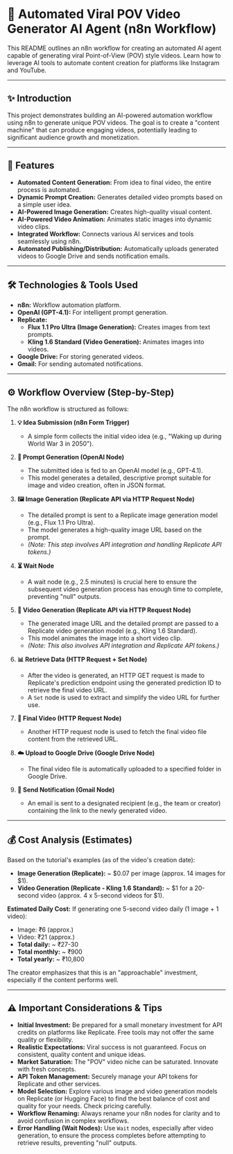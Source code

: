 # 🚀 Automated Viral POV Video Generator AI Agent (n8n Workflow)

This README outlines an n8n workflow for creating an automated AI agent capable of generating viral Point-of-View (POV) style videos. Learn how to leverage AI tools to automate content creation for platforms like Instagram and YouTube.

---

## ✨ Introduction

This project demonstrates building an AI-powered automation workflow using n8n to generate unique POV videos. The goal is to create a "content machine" that can produce engaging videos, potentially leading to significant audience growth and monetization.

---

## 🎯 Features

* **Automated Content Generation:** From idea to final video, the entire process is automated.
* **Dynamic Prompt Creation:** Generates detailed video prompts based on a simple user idea.
* **AI-Powered Image Generation:** Creates high-quality visual content.
* **AI-Powered Video Animation:** Animates static images into dynamic video clips.
* **Integrated Workflow:** Connects various AI services and tools seamlessly using n8n.
* **Automated Publishing/Distribution:** Automatically uploads generated videos to Google Drive and sends notification emails.

---

## 🛠️ Technologies & Tools Used

* **n8n:** Workflow automation platform.
* **OpenAI (GPT-4.1):** For intelligent prompt generation.
* **Replicate:**
    * **Flux 1.1 Pro Ultra (Image Generation):** Creates images from text prompts.
    * **Kling 1.6 Standard (Video Generation):** Animates images into videos.
* **Google Drive:** For storing generated videos.
* **Gmail:** For sending automated notifications.

---

## ⚙️ Workflow Overview (Step-by-Step)

The n8n workflow is structured as follows:

1.  **💡 Idea Submission (n8n Form Trigger)**
    * A simple form collects the initial video idea (e.g., "Waking up during World War 3 in 2050").

2.  **📝 Prompt Generation (OpenAI Node)**
    * The submitted idea is fed to an OpenAI model (e.g., GPT-4.1).
    * This model generates a detailed, descriptive prompt suitable for image and video creation, often in JSON format.

3.  **🖼️ Image Generation (Replicate API via HTTP Request Node)**
    * The detailed prompt is sent to a Replicate image generation model (e.g., Flux 1.1 Pro Ultra).
    * The model generates a high-quality image URL based on the prompt.
    * *(Note: This step involves API integration and handling Replicate API tokens.)*

4.  **⏳ Wait Node**
    * A wait node (e.g., 2.5 minutes) is crucial here to ensure the subsequent video generation process has enough time to complete, preventing "null" outputs.

5.  **🎥 Video Generation (Replicate API via HTTP Request Node)**
    * The generated image URL and the detailed prompt are passed to a Replicate video generation model (e.g., Kling 1.6 Standard).
    * This model animates the image into a short video clip.
    * *(Note: This also involves API integration and Replicate API tokens.)*

6.  **📊 Retrieve Data (HTTP Request + Set Node)**
    * After the video is generated, an HTTP GET request is made to Replicate's prediction endpoint using the generated prediction ID to retrieve the final video URL.
    * A `Set` node is used to extract and simplify the video URL for further use.

7.  **🚀 Final Video (HTTP Request Node)**
    * Another HTTP request node is used to fetch the final video file content from the retrieved URL.

8.  **☁️ Upload to Google Drive (Google Drive Node)**
    * The final video file is automatically uploaded to a specified folder in Google Drive.

9.  **📧 Send Notification (Gmail Node)**
    * An email is sent to a designated recipient (e.g., the team or creator) containing the link to the newly generated video.

---

## 💰 Cost Analysis (Estimates)

Based on the tutorial's examples (as of the video's creation date):

* **Image Generation (Replicate):** ~ $0.07 per image (approx. 14 images for $1).
* **Video Generation (Replicate - Kling 1.6 Standard):** ~ $1 for a 20-second video (approx. 4 x 5-second videos for $1).

**Estimated Daily Cost:**
If generating one 5-second video daily (1 image + 1 video):
* Image: ₹6 (approx.)
* Video: ₹21 (approx.)
* **Total daily:** ~ ₹27-30
* **Total monthly:** ~ ₹900
* **Total yearly:** ~ ₹10,800

The creator emphasizes that this is an "approachable" investment, especially if the content performs well.

---

## ⚠️ Important Considerations & Tips

* **Initial Investment:** Be prepared for a small monetary investment for API credits on platforms like Replicate. Free tools may not offer the same quality or flexibility.
* **Realistic Expectations:** Viral success is not guaranteed. Focus on consistent, quality content and unique ideas.
* **Market Saturation:** The "POV" video niche can be saturated. Innovate with fresh concepts.
* **API Token Management:** Securely manage your API tokens for Replicate and other services.
* **Model Selection:** Explore various image and video generation models on Replicate (or Hugging Face) to find the best balance of cost and quality for your needs. Check pricing carefully.
* **Workflow Renaming:** Always rename your n8n nodes for clarity and to avoid confusion in complex workflows.
* **Error Handling (Wait Nodes):** Use `Wait` nodes, especially after video generation, to ensure the process completes before attempting to retrieve results, preventing "null" outputs.

